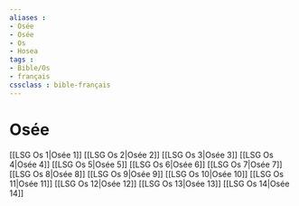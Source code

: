 ```yaml
---
aliases : 
- Osée
- Osée
- Os
- Hosea
tags : 
- Bible/Os
- français
cssclass : bible-français
---
```


# Osée

[[LSG Os 1|Osée 1]]
[[LSG Os 2|Osée 2]]
[[LSG Os 3|Osée 3]]
[[LSG Os 4|Osée 4]]
[[LSG Os 5|Osée 5]]
[[LSG Os 6|Osée 6]]
[[LSG Os 7|Osée 7]]
[[LSG Os 8|Osée 8]]
[[LSG Os 9|Osée 9]]
[[LSG Os 10|Osée 10]]
[[LSG Os 11|Osée 11]]
[[LSG Os 12|Osée 12]]
[[LSG Os 13|Osée 13]]
[[LSG Os 14|Osée 14]]

